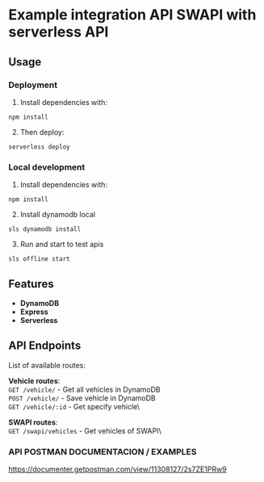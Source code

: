 # Example integration API SWAPI with serverless API

## Usage

### Deployment

1. Install dependencies with:

```
npm install
```

2. Then deploy:

```
serverless deploy
```

### Local development

1. Install dependencies with:

```
npm install
```

2. Install dynamodb local

```
sls dynamodb install
```

3. Run and start to test apis

```
sls offline start
```

## Features

- **DynamoDB**
- **Express**
- **Serverless**


## API Endpoints

List of available routes:

**Vehicle routes**:\
`GET /vehicle/` - Get all vehicles in DynamoDB\
`POST /vehicle/` - Save vehicle in DynamoDB\
`GET /vehicle/:id` - Get specify vehicle\

**SWAPI routes**:\
`GET /swapi/vehicles` - Get vehicles of SWAPI\


### **API POSTMAN DOCUMENTACION / EXAMPLES**

https://documenter.getpostman.com/view/11308127/2s7ZE1PRw9